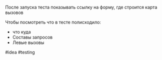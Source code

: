 После запуска теста показывать ссылку на форму, где строится карта вызовов 

Чтобы посмотреть что в тесте полисходило: 
- что куда 
- Составы запросов 
- Левые вызовы

#idea #testing